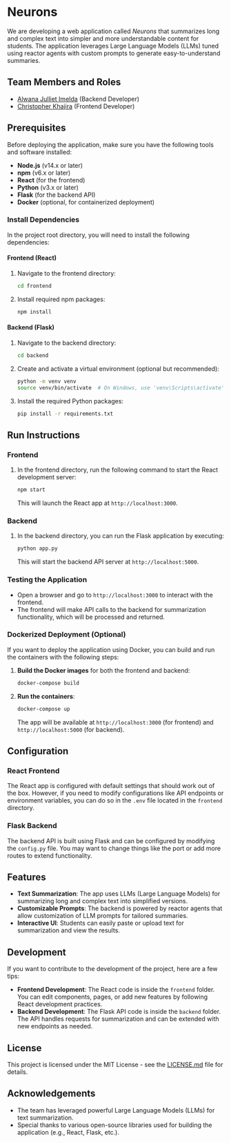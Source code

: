 # Neurons

We are developing a web application called *Neurons* that summarizes long and complex text into simpler and more understandable content for students. The application leverages Large Language Models (LLMs) tuned using reactor agents with custom prompts to generate easy-to-understand summaries.

## Team Members and Roles

*  [Alwana Julliet Imelda](https://github.com/julienyaware/CIS641-HW2-Alwana/tree/main) (Backend Developer)
* [Christopher Khajira](https://github.com/KhajiraCraft/CIS641-HW2-Khajira) (Frontend Developer)

## Prerequisites

Before deploying the application, make sure you have the following tools and software installed:

- **Node.js** (v14.x or later)
- **npm** (v6.x or later)
- **React** (for the frontend)
- **Python** (v3.x or later)
- **Flask** (for the backend API)
- **Docker** (optional, for containerized deployment)

### Install Dependencies

In the project root directory, you will need to install the following dependencies:

#### Frontend (React)

1. Navigate to the frontend directory:
    ```bash
    cd frontend
    ```

2. Install required npm packages:
    ```bash
    npm install
    ```

#### Backend (Flask)

1. Navigate to the backend directory:
    ```bash
    cd backend
    ```

2. Create and activate a virtual environment (optional but recommended):
    ```bash
    python -m venv venv
    source venv/bin/activate  # On Windows, use 'venv\Scripts\activate'
    ```

3. Install the required Python packages:
    ```bash
    pip install -r requirements.txt
    ```

## Run Instructions

### Frontend

1. In the frontend directory, run the following command to start the React development server:
    ```bash
    npm start
    ```

   This will launch the React app at `http://localhost:3000`.

### Backend

1. In the backend directory, you can run the Flask application by executing:
    ```bash
    python app.py
    ```

   This will start the backend API server at `http://localhost:5000`.

### Testing the Application

- Open a browser and go to `http://localhost:3000` to interact with the frontend.
- The frontend will make API calls to the backend for summarization functionality, which will be processed and returned.

### Dockerized Deployment (Optional)

If you want to deploy the application using Docker, you can build and run the containers with the following steps:

1. **Build the Docker images** for both the frontend and backend:
    ```bash
    docker-compose build
    ```

2. **Run the containers**:
    ```bash
    docker-compose up
    ```

   The app will be available at `http://localhost:3000` (for frontend) and `http://localhost:5000` (for backend).

## Configuration

### React Frontend

The React app is configured with default settings that should work out of the box. However, if you need to modify configurations like API endpoints or environment variables, you can do so in the `.env` file located in the `frontend` directory.

### Flask Backend

The backend API is built using Flask and can be configured by modifying the `config.py` file. You may want to change things like the port or add more routes to extend functionality.

## Features

- **Text Summarization**: The app uses LLMs (Large Language Models) for summarizing long and complex text into simplified versions.
- **Customizable Prompts**: The backend is powered by reactor agents that allow customization of LLM prompts for tailored summaries.
- **Interactive UI**: Students can easily paste or upload text for summarization and view the results.

## Development

If you want to contribute to the development of the project, here are a few tips:

- **Frontend Development**: The React code is inside the `frontend` folder. You can edit components, pages, or add new features by following React development practices.
- **Backend Development**: The Flask API code is inside the `backend` folder. The API handles requests for summarization and can be extended with new endpoints as needed.

## License

This project is licensed under the MIT License - see the [LICENSE.md](LICENSE.md) file for details.

## Acknowledgements

- The team has leveraged powerful Large Language Models (LLMs) for text summarization.
- Special thanks to various open-source libraries used for building the application (e.g., React, Flask, etc.).
